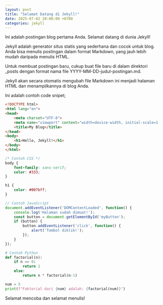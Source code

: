 ```yaml
---
layout: post
title: "Selamat Datang di Jekyll!"
date: 2025-07-02 20:00:00 +0700
categories: jekyll
---
```


Ini adalah postingan blog pertama Anda. Selamat datang di dunia Jekyll!

Jekyll adalah generator situs statis yang sederhana dan cocok untuk blog. Anda bisa menulis postingan dalam format Markdown, yang jauh lebih mudah daripada menulis HTML.

Untuk membuat postingan baru, cukup buat file baru di dalam direktori _posts dengan format nama file YYYY-MM-DD-judul-postingan.md.

Jekyll akan secara otomatis mengubah file Markdown ini menjadi halaman HTML dan menampilkannya di blog Anda.

Ini adalah contoh code snipet;
```html
<!DOCTYPE html>
<html lang="en">
<head>
    <meta charset="UTF-8">
    <meta name="viewport" content="width=device-width, initial-scale=1.0">
    <title>My Blog</title>
</head>
<body>
    <h1>Hello, Jekyll!</h1>
</body>
</html>
```

```css
/* Contoh CSS */
body {
    font-family: sans-serif;
    color: #333;
}

h1 {
    color: #007bff;
}
```

```javascript
// Contoh JavaScript
document.addEventListener('DOMContentLoaded', function() {
    console.log('Halaman sudah dimuat!');
    const button = document.getElementById('myButton');
    if (button) {
        button.addEventListener('click', function() {
            alert('Tombol diklik!');
        });
    }
});
```

```python
# Contoh Python
def factorial(n):
    if n == 0:
        return 1
    else:
        return n * factorial(n-1)

num = 5
print(f"Faktorial dari {num} adalah: {factorial(num)}")
```

Selamat mencoba dan selamat menulis!
